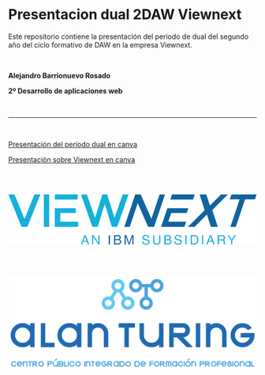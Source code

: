 # Presentacion dual 2DAW Viewnext

Este repositorio contiene la presentación del periodo de dual del segundo año del ciclo formativo de DAW en la empresa Viewnext.

<br> 

**Alejandro Barrionuevo Rosado**  

**2º Desarrollo de aplicaciones web**

<br> 

---

<br> 

[Presentación del periodo dual en canva](https://www.canva.com/design/DAGhOmuhX6E/zrjVL5ERb73SSET_rpnCwQ/view?utm_content=DAGhOmuhX6E&utm_campaign=designshare&utm_medium=link2&utm_source=uniquelinks&utlId=h6814ba4416)

[Presentación sobre Viewnext en canva](https://www.canva.com/design/DAGGWueICKo/9uRKHLr1GpxxjxtgNJSQkg/view?utm_content=DAGGWueICKo&utm_campaign=designshare&utm_medium=link&utm_source=editor)

 <br> <br>

[![](/img/viewnext.png)](https://www.viewnext.com/)

 <br> <br>

[![](/img/Alan%20Turing.png)](https://fpalanturing.es/)

